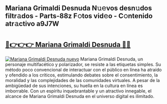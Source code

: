 ## Mariana Grimaldi Desnuda N𝚞𝚎vos desn𝚞dos filtr𝚊dos - Parts-88z F𝚘tos vid𝚎o - C𝚘ntenido atr𝚊ctivo a9J7W

# <h2><a href="http://mbdqtk.tromn.icu/?c=Mariana+Grimaldi+Desnuda">🔗👉👉👉 Mariana Grimaldi Desnuda 🔗🔗</a></h2>

[![Mariana Grimaldi Desnuda nuevo](https://i.imgur.com/pEAQMta.gif)](http://mbdqtk.tromn.icu/?c=Mariana+Grimaldi+Desnuda)
Mariana Grimaldi Desnuda, un personaje multifacético y polarizador, se resiste a las etiquetas simples. Su método poco convencional de interactuar con el público en línea ha atraído y ofendido a los críticos, estimulando debates sobre el consentimiento, la moralidad y las complejidades de las comunidades virtuales. A pesar de la ambigüedad de sus intenciones, su huella en la cultura en línea es imborrable. Con un espíritu inquebrantable y un atractivo innegable, el alcance de Mariana Grimaldi Desnuda en el universo digital es ilimitado.
